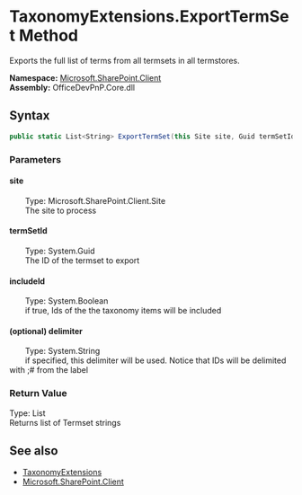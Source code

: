 # TaxonomyExtensions.ExportTermSet Method  
 Exports the full list of terms from all termsets in all termstores.   

**Namespace:** [Microsoft.SharePoint.Client](Microsoft.SharePoint.Client.md)  
**Assembly:** OfficeDevPnP.Core.dll  
## Syntax
```C#
public static List<String> ExportTermSet(this Site site, Guid termSetId, Boolean includeId, String delimiter = "|")
```
### Parameters
#### site  
&emsp;&emsp;Type: Microsoft.SharePoint.Client.Site  
&emsp;&emsp;The site to process  

  

#### termSetId  
&emsp;&emsp;Type: System.Guid  
&emsp;&emsp;The ID of the termset to export  

  

#### includeId  
&emsp;&emsp;Type: System.Boolean  
&emsp;&emsp;if true, Ids of the the taxonomy items will be included  

  

#### (optional) delimiter  
&emsp;&emsp;Type: System.String  
&emsp;&emsp;if specified, this delimiter will be used. Notice that IDs will be delimited with ;# from the label  

  

### Return Value
Type: List<String>  
Returns list of Termset strings  


## See also
- [TaxonomyExtensions](Microsoft.SharePoint.Client.TaxonomyExtensions.md) 
- [Microsoft.SharePoint.Client](Microsoft.SharePoint.Client.md) 
